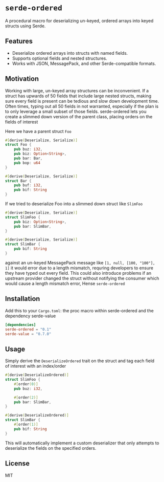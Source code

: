 # `serde-ordered`

A procedural macro for deserializing un-keyed, ordered arrays into keyed structs using Serde.

## Features

- Deserialize ordered arrays into structs with named fields.
- Supports optional fields and nested structures.
- Works with JSON, MessagePack, and other Serde-compatible formats.

## Motivation
Working with large, un-keyed array structures can be inconvenient. If a struct has upwards of 50 fields that include large nested structs, making sure every field is present can be tedious and slow down development time. Often times, typing out all 50 fields in not warranted, especially if the plan is to only leverage a small subset of those fields. serde-ordered lets you create a slimmed down version of the parent class, placing orders on the fields of interest

Here we have a parent struct `Foo`
```rust
#[derive(Deserialize, Serialize)]
struct Foo {
    pub buz: i32,
    pub biz: Option<String>,
    pub bar: Bar,
    pub bop: u64
}

#[derive(Deserialize, Serialize)]
struct Bar {
    pub buf: i32,
    pub bif: String
}
```

If we tried to deserialize Foo into a slimmed down struct like `SlimFoo`
```rust
#[derive(Deserialize, Serialize)]
struct SlimFoo {
    pub biz: Option<String>,
    pub bar: SlimBar,
}

#[derive(Deserialize, Serialize)]
struct SlimBar {
    pub bif: String
}
```
against an un-keyed MessagePack message like `[1, null, [100, "100"], 1]` it would error due to a length mismatch, requring developers to ensure they have typed out every field. This could also introduce problems if an upstream provider changed the struct without notifying the consumer which would cause a length mismatch error, Hense `serde-ordered`

## Installation

Add this to your `Cargo.toml`: the proc macro within serde-ordered and the dependency serde-value

```toml
[dependencies]
serde-ordered = "0.1"
serde-value = "0.7.0"
```

## Usage
Simply derive the `DeserializeOrdered` trait on the struct and tag each field of interest with an index/order

```rust
#[derive(DeserializeOrdered)]
struct SlimFoo {
    #[order(0)]
    pub buz: i32,

    #[order(2)]
    pub bar: SlimBar,
}

#[derive(DeserializeOrdered)]
struct SlimBar {
    #[order(1)]
    pub bif: String
}
```
This will automatically implement a custom deserializer that only attempts to deserialize the fields on the specified orders. 

## License

MIT